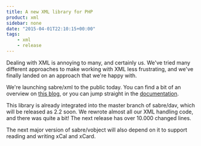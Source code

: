 ```yaml
---
title: A new XML library for PHP
product: xml 
sidebar: none
date: "2015-04-01T22:10:15+00:00"
tags:
    - xml 
    - release
---
```


Dealing with XML is annoying to many, and certainly us. We've tried many
different approaches to make working with XML less frustrating, and we've
finally landed on an approach that we're happy with.

We're launching sabre/xml to the public today. You can find a bit of an
overview on [this blog][1], or you can jump straight in the [documentation][2].

This library is already integrated into the master branch of sabre/dav, which
will be released as 2.2 soon. We rewrote almost all our XML handling code,
and there was quite a bit! The next release has over 10.000 changed lines.

The next major version of sabre/vobject will also depend on it to support
reading and writing xCal and xCard.

[1]: http://evertpot.com/an-xml-library-you-may-not-hate/
[2]: /xml/
